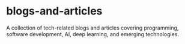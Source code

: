 # blogs-and-articles
A collection of tech-related blogs and articles covering programming, software development, AI, deep learning, and emerging technologies.
